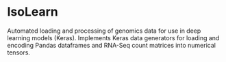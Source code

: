 # IsoLearn

Automated loading and processing of genomics data for use in deep learning models (Keras).
Implements Keras data generators for loading and encoding Pandas dataframes and RNA-Seq count matrices into numerical tensors.
